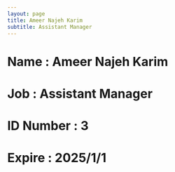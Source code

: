 ```yaml
---
layout: page
title: Ameer Najeh Karim
subtitle: Assistant Manager
---
```

# Name : Ameer Najeh Karim
# Job : Assistant Manager
# ID Number : 3
# Expire : 2025/1/1
